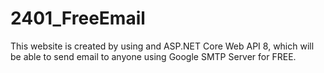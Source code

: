 # 2401_FreeEmail
This website is created by using and ASP.NET Core Web API 8, which will be able to send email to anyone using Google SMTP Server for FREE.
